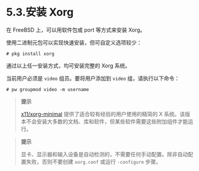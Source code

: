 # 5.3.安装 Xorg  

在 FreeBSD 上，可以用软件包或 port 等方式来安装 Xorg。

使用二进制元包可以实现快速安装，但可自定义选项较少：

````
# pkg install xorg
````

通过以上任一安装方式，均可安装完整的 Xorg 系统。

当前用户必须是 `video` 组员。要将用户添加到 `video` 组，请执行以下命令：

```
# pw groupmod video -m username
```

>**提示**
>
>[x11/xorg-minimal](https://cgit.freebsd.org/ports/tree/x11/xorg-minimal/) 提供了适合较有经验的用户使用的精简的 X 系统。该版本不会安装大多数的文档、库和软件，但某些软件需要这些附加组件才能运行。

>**提示**
>
>显卡、显示器和输入设备是自动检测的，不需要任何手动配置。除非自动配置失败，否则不要创建 `xorg.conf` 或运行 `-configure` 步骤。
